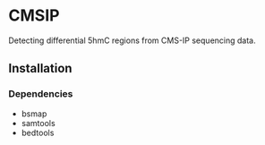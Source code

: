 # CMSIP

Detecting differential 5hmC regions from CMS-IP sequencing data.

## Installation

### Dependencies

- bsmap
- samtools
- bedtools


